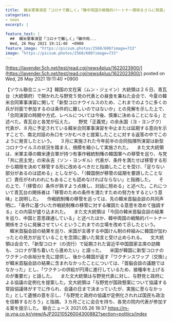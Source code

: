 ```yaml
---
title:  韓米軍事演習「コロナで難しく」「韓中両国の戦略的パートナー関係をさらに発展」＝与野党代表との会合で  
categories:
- news
excerpt: |
  
feature_text: |
  ##  韓米軍事演習「コロナで難しく」「韓中両...
  Wed, 26 May 2021 19:11:40  +0900
feature_image: "https://picsum.photos/2560/600?image=733"
image: "https://picsum.photos/2560/600?image=733"
---
```


[https://lavender.5ch.net/test/read.cgi/news4plus/1622023900/](https://lavender.5ch.net/test/read.cgi/news4plus/1622023900/)
posted on Wed, 26 May 2021 19:11:40  +0900

<!--more-->

【ソウル聯合ニュース】韓国の文在寅（ムン・ジェイン）大統領は２６日、青瓦台（大統領府）で開かれた与野党５党の代表との昼食を兼ねた会合で、今夏の韓米合同軍事演習に関して「新型コロナウイルスのため、これまでのように多くの兵が対面で参加するのは条件的に難しいのではないか」との見解を示した上で、「合同演習の時期や方式、レベルについては今後、慎重に決めることになる」と述べた。青瓦台と各党が伝えた。 　野党「正義党」の余永国（ヨ・ヨングク）代表が、８月に予定されている韓米合同軍事演習を中止または延期する意向を示すことで、南北対話の糸口をつかむべきと提案したことに対する返答の中でこのように発言したという。 　３月に実施された今年前半の合同指揮所演習は新型コロナウイルスの状況を踏まえ、規模を縮小して実施された。 　また文大統領は、米軍主導の韓米連合軍が持つ有事作戦統制権の韓国軍への移管を巡り、与党「共に民主党」の宋永吉（ソン・ヨンギル）代表が、条件を満たせば移管する形から期限を決めて移管する形に改めるべきだと指摘したことを受け、「足りない部分があるのは認める」としながら、「（韓国側が移管の延期を要請したことなど）責任がわれわれにもあることも認めなければならない」と指摘した。 　その上で、「（移管の）条件が熟すよう点検し、対話に努める」と述べた。これについて青瓦台の関係者は「移管のための条件を満たすための努力をするという意味」と説明した。 　作戦統制権の移管を巡っては、先の韓米首脳会談の共同声明に、「条件に基づいた作戦統制権の移管に対する確固たる意思を改めて強調する」との内容が盛り込まれた。 　また文大統領は「今回の韓米首脳会談の結果を巡り、中国と意思疎通している」と述べたほか、韓中両国の戦略的パートナー関係をさらに発展させていくというこれまでの立場を改めて示したという。 　韓米首脳会談の結果を巡り、米国が主導する中国けん制の枠組みに韓国が加わったとの見方が出ていることを念頭に置いた発言と受け止められる。 　文大統領は会合で、「新型コロナ（の流行）で延期された習近平中国国家主席の訪韓も、コロナが落ち着いたら進めたい」と語った。 　米国が韓国に新型コロナのワクチンの余裕分を先に提供し、後から韓国が返す「ワクチンスワップ（交換）」が韓米首脳会談の結果に含まれなかったことについては、「首脳会談の議題ではなかった」とし、「ワクチンの供給が円滑に進行しているため、接種率を上げるのが重要だ」と話した。 　また文大統領は与野党代表に対し、与野党と政府による協議の定例化を提案した。文大統領は「与野党が国政懸案について協議する常設協議体がすでに作られ、会議の日まで決まっていたが、実施に至らなかった」として遺憾の意を示し、「与野党と政府の協議が定例化されれば国民も政治を信頼するだろう」と指摘。３カ月ごとに会合を持ち、各党の院内代表が参加する案を提示した。 聯合ニュース 2021.05.26 18:37 https://m-jp.yna.co.kr/view/AJP20210526004300882?section=politics/index

